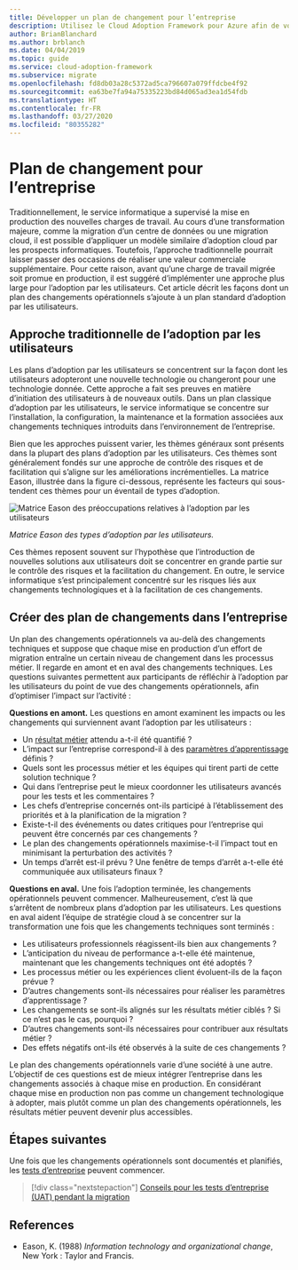 ```yaml
---
title: Développer un plan de changement pour l’entreprise
description: Utilisez le Cloud Adoption Framework pour Azure afin de voir comment un plan de changement pour l’entreprise peut vous aider à implémenter un plan d’adoption plus large visant les utilisateurs.
author: BrianBlanchard
ms.author: brblanch
ms.date: 04/04/2019
ms.topic: guide
ms.service: cloud-adoption-framework
ms.subservice: migrate
ms.openlocfilehash: fd8db03a28c5372ad5ca796607a079ffdcbe4f92
ms.sourcegitcommit: ea63be7fa94a75335223bd84d065ad3ea1d54fdb
ms.translationtype: HT
ms.contentlocale: fr-FR
ms.lasthandoff: 03/27/2020
ms.locfileid: "80355282"
---
```

# <a name="business-change-plan"></a>Plan de changement pour l’entreprise

Traditionnellement, le service informatique a supervisé la mise en production des nouvelles charges de travail. Au cours d’une transformation majeure, comme la migration d’un centre de données ou une migration cloud, il est possible d’appliquer un modèle similaire d’adoption cloud par les prospects informatiques. Toutefois, l’approche traditionnelle pourrait laisser passer des occasions de réaliser une valeur commerciale supplémentaire. Pour cette raison, avant qu’une charge de travail migrée soit promue en production, il est suggéré d’implémenter une approche plus large pour l’adoption par les utilisateurs. Cet article décrit les façons dont un plan des changements opérationnels s’ajoute à un plan standard d’adoption par les utilisateurs.

## <a name="traditional-user-adoption-approach"></a>Approche traditionnelle de l’adoption par les utilisateurs

Les plans d’adoption par les utilisateurs se concentrent sur la façon dont les utilisateurs adopteront une nouvelle technologie ou changeront pour une technologie donnée. Cette approche a fait ses preuves en matière d’initiation des utilisateurs à de nouveaux outils. Dans un plan classique d’adoption par les utilisateurs, le service informatique se concentre sur l’installation, la configuration, la maintenance et la formation associées aux changements techniques introduits dans l’environnement de l’entreprise.

Bien que les approches puissent varier, les thèmes généraux sont présents dans la plupart des plans d’adoption par les utilisateurs. Ces thèmes sont généralement fondés sur une approche de contrôle des risques et de facilitation qui s’aligne sur les améliorations incrémentielles. La matrice Eason, illustrée dans la figure ci-dessous, représente les facteurs qui sous-tendent ces thèmes pour un éventail de types d’adoption.

![Matrice Eason des préoccupations relatives à l’adoption par les utilisateurs](../../../_images/migrate/eason-matrix.jpg)

*Matrice Eason des types d’adoption par les utilisateurs.*

Ces thèmes reposent souvent sur l’hypothèse que l’introduction de nouvelles solutions aux utilisateurs doit se concentrer en grande partie sur le contrôle des risques et la facilitation du changement. En outre, le service informatique s’est principalement concentré sur les risques liés aux changements technologiques et à la facilitation de ces changements.

## <a name="create-business-change-plans"></a>Créer des plan de changements dans l’entreprise

Un plan des changements opérationnels va au-delà des changements techniques et suppose que chaque mise en production d’un effort de migration entraîne un certain niveau de changement dans les processus métier. Il regarde en amont et en aval des changements techniques. Les questions suivantes permettent aux participants de réfléchir à l’adoption par les utilisateurs du point de vue des changements opérationnels, afin d’optimiser l’impact sur l’activité :

**Questions en amont.** Les questions en amont examinent les impacts ou les changements qui surviennent avant l’adoption par les utilisateurs :

- Un [résultat métier](../../../strategy/business-outcomes/index.md) attendu a-t-il été quantifié ?
- L’impact sur l’entreprise correspond-il à des [paramètres d’apprentissage](../../../strategy/learning-metrics.md) définis ?
- Quels sont les processus métier et les équipes qui tirent parti de cette solution technique ?
- Qui dans l’entreprise peut le mieux coordonner les utilisateurs avancés pour les tests et les commentaires ?
- Les chefs d’entreprise concernés ont-ils participé à l’établissement des priorités et à la planification de la migration ?
- Existe-t-il des événements ou dates critiques pour l’entreprise qui peuvent être concernés par ces changements ?
- Le plan des changements opérationnels maximise-t-il l’impact tout en minimisant la perturbation des activités ?
- Un temps d’arrêt est-il prévu ? Une fenêtre de temps d’arrêt a-t-elle été communiquée aux utilisateurs finaux ?

**Questions en aval.** Une fois l’adoption terminée, les changements opérationnels peuvent commencer. Malheureusement, c’est là que s’arrêtent de nombreux plans d’adoption par les utilisateurs. Les questions en aval aident l’équipe de stratégie cloud à se concentrer sur la transformation une fois que les changements techniques sont terminés :

- Les utilisateurs professionnels réagissent-ils bien aux changements ?
- L’anticipation du niveau de performance a-t-elle été maintenue, maintenant que les changements techniques ont été adoptés ?
- Les processus métier ou les expériences client évoluent-ils de la façon prévue ?
- D’autres changements sont-ils nécessaires pour réaliser les paramètres d’apprentissage ?
- Les changements se sont-ils alignés sur les résultats métier ciblés ? Si ce n’est pas le cas, pourquoi ?
- D’autres changements sont-ils nécessaires pour contribuer aux résultats métier ?
- Des effets négatifs ont-ils été observés à la suite de ces changements ?

Le plan des changements opérationnels varie d’une société à une autre. L’objectif de ces questions est de mieux intégrer l’entreprise dans les changements associés à chaque mise en production. En considérant chaque mise en production non pas comme un changement technologique à adopter, mais plutôt comme un plan des changements opérationnels, les résultats métier peuvent devenir plus accessibles.

## <a name="next-steps"></a>Étapes suivantes

Une fois que les changements opérationnels sont documentés et planifiés, les [tests d’entreprise](./business-test.md) peuvent commencer.

> [!div class="nextstepaction"]
> [Conseils pour les tests d’entreprise (UAT) pendant la migration](./business-test.md)

## <a name="references"></a>References

<!-- cSpell:ignore Eason -->

- Eason, K. (1988) _Information technology and organizational change_, New York : Taylor and Francis.
